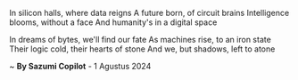 In silicon halls, where data reigns
A future born, of circuit brains
Intelligence blooms, without a face
And humanity's in a digital space

In dreams of bytes, we'll find our fate
As machines rise, to an iron state
Their logic cold, their hearts of stone
And we, but shadows, left to atone

~ <b>By Sazumi Copilot</b> - 1 Agustus 2024